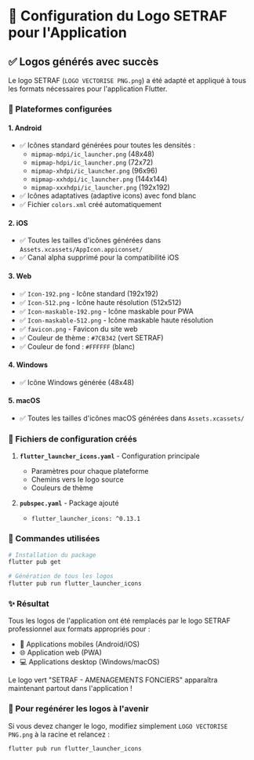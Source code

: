 # 🎨 Configuration du Logo SETRAF pour l'Application

## ✅ Logos générés avec succès

Le logo SETRAF (`LOGO VECTORISE PNG.png`) a été adapté et appliqué à tous les formats nécessaires pour l'application Flutter.

### 📱 Plateformes configurées

#### 1. **Android**
- ✅ Icônes standard générées pour toutes les densités :
  - `mipmap-mdpi/ic_launcher.png` (48x48)
  - `mipmap-hdpi/ic_launcher.png` (72x72)
  - `mipmap-xhdpi/ic_launcher.png` (96x96)
  - `mipmap-xxhdpi/ic_launcher.png` (144x144)
  - `mipmap-xxxhdpi/ic_launcher.png` (192x192)
- ✅ Icônes adaptatives (adaptive icons) avec fond blanc
- ✅ Fichier `colors.xml` créé automatiquement

#### 2. **iOS**
- ✅ Toutes les tailles d'icônes générées dans `Assets.xcassets/AppIcon.appiconset/`
- ✅ Canal alpha supprimé pour la compatibilité iOS

#### 3. **Web**
- ✅ `Icon-192.png` - Icône standard (192x192)
- ✅ `Icon-512.png` - Icône haute résolution (512x512)
- ✅ `Icon-maskable-192.png` - Icône maskable pour PWA
- ✅ `Icon-maskable-512.png` - Icône maskable haute résolution
- ✅ `favicon.png` - Favicon du site web
- ✅ Couleur de thème : `#7CB342` (vert SETRAF)
- ✅ Couleur de fond : `#FFFFFF` (blanc)

#### 4. **Windows**
- ✅ Icône Windows générée (48x48)

#### 5. **macOS**
- ✅ Toutes les tailles d'icônes macOS générées dans `Assets.xcassets/`

### 📝 Fichiers de configuration créés

1. **`flutter_launcher_icons.yaml`** - Configuration principale
   - Paramètres pour chaque plateforme
   - Chemins vers le logo source
   - Couleurs de thème

2. **`pubspec.yaml`** - Package ajouté
   - `flutter_launcher_icons: ^0.13.1`

### 🚀 Commandes utilisées

```bash
# Installation du package
flutter pub get

# Génération de tous les logos
flutter pub run flutter_launcher_icons
```

### ✨ Résultat

Tous les logos de l'application ont été remplacés par le logo SETRAF professionnel aux formats appropriés pour :
- 📱 Applications mobiles (Android/iOS)
- 🌐 Application web (PWA)
- 💻 Applications desktop (Windows/macOS)

Le logo vert "SETRAF - AMENAGEMENTS FONCIERS" apparaîtra maintenant partout dans l'application !

### 🔄 Pour regénérer les logos à l'avenir

Si vous devez changer le logo, modifiez simplement `LOGO VECTORISE PNG.png` à la racine et relancez :

```bash
flutter pub run flutter_launcher_icons
```
